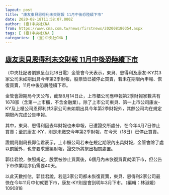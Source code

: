 ```yaml
---
layout: post
title: "康友東貝恩得利未交財報 11月中後恐陸續下市"
date: 2020-08-18T11:58:07.000Z
author: (臺)中央社CNA
from: https://www.cna.com.tw/news/firstnews/202008180354.aspx
tags: [ (臺)中央社CNA ]
categories: [ (臺)中央社CNA ]
---
```

<!--1597751887000-->
[康友東貝恩得利未交財報 11月中後恐陸續下市](https://www.cna.com.tw/news/firstnews/202008180354.aspx)
------

<div>
<div></div><div class="paragraph"><p>（中央社記者劉姵呈台北18日電）金管會今天表示，東貝、恩得利及康友-KY共3家公司未如期出具今年第2季財報，股票皆已被停止買賣，若未在期限內申報、恢復買賣，11月中後恐將陸續下市。</p><p>金管會證期局今天公布，截至8月14日止，上市櫃公司應申報第2季財報家數共有1678家（含第一上市櫃，不含金融業）。除了上市公司東貝、第一上市公司康友-KY及上櫃公司恩得利共3家公司未如期出具今年第2季財報外，其餘公司均在規定期限內完成公告申報。</p><p>其中，東貝、恩得利因去年財報也未申報，已遭證交所處分，在今年4月7日停止買賣；至於康友-KY，則是未繳交今年第2季財報，在今天（18日）已停止買賣。</p><p>證期局副局長郭佳君表示，上市櫃公司若未在規定期限內出具財報，金管會除了處以罰鍰外，也會要求重編財報，證交所將祭出相關處置。</p><p>郭佳君說，依照規定，股票被停止買賣後，6個月內未恢復買賣就須下市，但公告下市作業程序仍需要40天。</p><p>以此天數推估，郭佳君說，若這3家公司都未恢復買賣，東貝、恩得利2家公司最快在今年11月中旬就要下市，康友-KY則是會到明年3月下市。（編輯：林淑媛）1090818</p></div>
</div>
